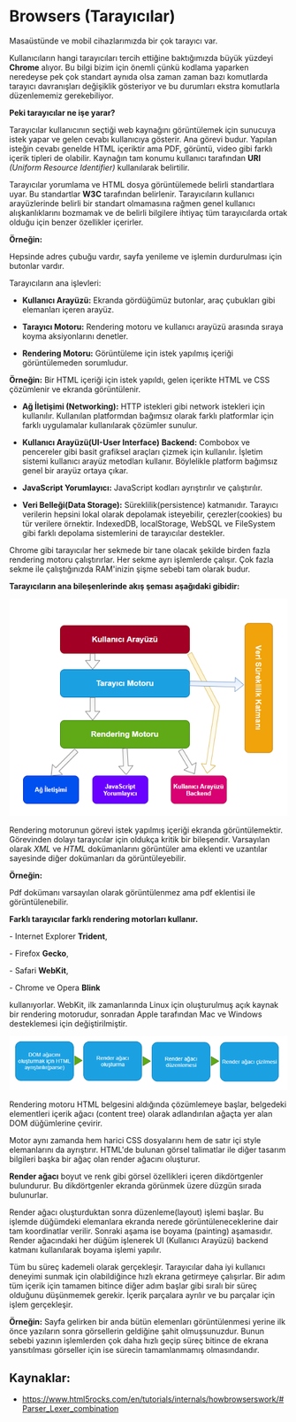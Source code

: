 # Browsers (Tarayıcılar)

Masaüstünde ve mobil cihazlarımızda bir çok tarayıcı var.

Kullanıcıların hangi tarayıcıları tercih ettiğine baktığımızda büyük yüzdeyi **Chrome** alıyor. Bu bilgi bizim için önemli çünkü kodlama yaparken neredeyse pek çok standart aynıda olsa zaman zaman bazı komutlarda tarayıcı davranışları değişiklik gösteriyor ve bu durumları ekstra komutlarla düzenlememiz gerekebiliyor.

**Peki tarayıcılar ne işe yarar?**

Tarayıcılar kullanıcının seçtiği web kaynağını görüntülemek için sunucuya istek yapar ve gelen cevabı kullanıcıya gösterir. Ana görevi budur. Yapılan isteğin cevabı genelde HTML içeriktir ama PDF, görüntü, video gibi farklı içerik tipleri de olabilir. Kaynağın tam konumu kullanıcı tarafından **URI** *(Uniform Resource Identifier)* kullanılarak belirtilir. 

Tarayıcılar yorumlama ve HTML dosya görüntülemede belirli standartlara uyar. Bu standartlar **W3C** tarafından belirlenir. Tarayıcıların kullanıcı arayüzlerinde belirli bir standart olmamasına rağmen genel kullanıcı alışkanlıklarını bozmamak ve de belirli bilgilere ihtiyaç tüm tarayıcılarda ortak olduğu için benzer özellikler içerirler.

**Örneğin:**

Hepsinde adres çubuğu vardır, sayfa yenileme ve işlemin durdurulması için butonlar vardır.

Tarayıcıların ana işlevleri:

- **Kullanıcı Arayüzü:** Ekranda gördüğümüz butonlar, araç çubukları gibi elemanları içeren arayüz.

- **Tarayıcı Motoru:** Rendering motoru ve kullanıcı arayüzü arasında sıraya koyma aksiyonlarını denetler.

- **Rendering Motoru:** Görüntüleme için istek yapılmış içeriği görüntülemeden sorumludur.

**Örneğin:** Bir HTML içeriği için istek yapıldı, gelen içerikte HTML ve CSS çözümlenir ve ekranda görüntülenir.

- **Ağ İletişimi  (Networking):** HTTP istekleri gibi network istekleri için kullanılır. Kullanılan platformdan bağımsız olarak farklı platformlar için farklı uygulamalar kullanılarak çözümler sunulur.

- **Kullanıcı Arayüzü(UI-User Interface)** **Backend:** Combobox ve pencereler gibi basit grafiksel araçları çizmek için kullanılır.  İşletim sistemi kullanıcı arayüz metodları kullanır. Böylelikle platform bağımsız genel bir arayüz ortaya çıkar.

- **JavaScript Yorumlayıcı:** JavaScript kodları ayrıştırılır ve çalıştırılır.

- **Veri Belleği(Data Storage):** Süreklilik(persistence) katmanıdır. Tarayıcı verilerin hepsini lokal olarak depolamak isteyebilir, çerezler(cookies) bu tür verilere örnektir. IndexedDB, localStorage, WebSQL ve FileSystem gibi farklı depolama sistemlerini de tarayıcılar destekler.

Chrome gibi tarayıcılar her sekmede bir tane olacak şekilde birden fazla rendering motoru çalıştırırlar. Her sekme ayrı işlemlerde çalışır. Çok fazla sekme ile çalıştığınızda RAM'inizin şişme sebebi tam olarak budur.

**Tarayıcıların ana bileşenlerinde akış şeması aşağıdaki gibidir:**

![tarayici_bilesenler](https://raw.githubusercontent.com/Kodluyoruz/taskforce/main/basics-for-everyone/Browsers/figures/tarayici_bilesenler.PNG)

Rendering motorunun görevi istek yapılmış içeriği ekranda görüntülemektir. Görevinden dolayı tarayıcılar için oldukça kritik bir bileşendir. Varsayılan olarak *XML* ve *HTML* dokümanlarını görüntüler ama eklenti ve uzantılar sayesinde diğer dokümanları da görüntüleyebilir. 

**Örneğin:** 

Pdf dokümanı varsayılan olarak görüntülenmez ama pdf eklentisi ile görüntülenebilir. 

**Farklı tarayıcılar farklı rendering motorları kullanır.**

\- Internet Explorer **Trident**,

\- Firefox **Gecko**,

\- Safari **WebKit**,

\- Chrome ve Opera **Blink**

kullanıyorlar. WebKit, ilk zamanlarında Linux için oluşturulmuş açık kaynak bir rendering motorudur, sonradan Apple tarafından Mac ve Windows desteklemesi için değiştirilmiştir.

![render_motoru_akis](https://raw.githubusercontent.com/Kodluyoruz/taskforce/main/basics-for-everyone/Browsers/figures/render_motoru_akis.PNG)

Rendering motoru HTML belgesini aldığında çözümlemeye başlar, belgedeki elementleri içerik ağacı (content tree) olarak adlandırılan ağaçta yer alan DOM  düğümlerine çevirir. 

Motor aynı zamanda hem harici CSS dosyalarını hem de satır içi style elemanlarını da ayrıştırır. HTML'de bulunan görsel talimatlar ile diğer tasarım bilgileri başka bir ağaç olan render ağacını oluşturur. 

**Render ağacı** boyut ve renk gibi görsel özellikleri içeren dikdörtgenler bulundurur. Bu dikdörtgenler ekranda görünmek üzere düzgün sırada bulunurlar.

Render ağacı oluşturduktan sonra düzenleme(layout) işlemi başlar. Bu işlemde düğümdeki elemanlara ekranda nerede görüntüleneceklerine dair tam koordinatlar verilir. Sonraki aşama ise boyama (painting) aşamasıdır. Render ağacındaki her düğüm işlenerek UI (Kullanıcı Arayüzü) backend katmanı kullanılarak boyama işlemi yapılır.

Tüm bu süreç kademeli olarak gerçekleşir. Tarayıcılar daha iyi kullanıcı deneyimi sunmak için olabildiğince hızlı ekrana getirmeye çalışırlar. Bir adım tüm içerik için tamamen bitince diğer adım başlar gibi sıralı bir süreç olduğunu düşünmemek gerekir. İçerik parçalara ayrılır ve bu parçalar için işlem gerçekleşir. 

**Örneğin:** Sayfa gelirken bir anda bütün elemenları görüntülenmesi yerine ilk önce yazıların sonra görsellerin geldiğine şahit olmuşsunuzdur. Bunun sebebi yazının işlemlerden çok daha hızlı geçip süreç bitince de ekrana yansıtılması görseller için ise sürecin tamamlanmamış olmasındandır.

## Kaynaklar:

* https://www.html5rocks.com/en/tutorials/internals/howbrowserswork/#Parser_Lexer_combination
